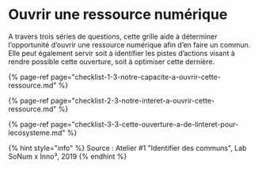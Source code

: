 # Ouvrir une ressource numérique

A travers trois séries de questions, cette grille aide à déterminer l’opportunité d’ouvrir une ressource numérique afin d’en faire un commun. Elle peut également servir soit à identifier les pistes d’actions visant à rendre possible cette ouverture, soit à optimiser cette dernière.

{% page-ref page="checklist-1-3-notre-capacite-a-ouvrir-cette-ressource.md" %}

{% page-ref page="checklist-2-3-notre-interet-a-ouvrir-cette-ressource.md" %}

{% page-ref page="checklist-3-3-cette-ouverture-a-de-linteret-pour-lecosysteme.md" %}

{% hint style="info" %}
Source : Atelier \#1 "Identifier des communs", Lab SoNum x Inno³, 2019
{% endhint %}

